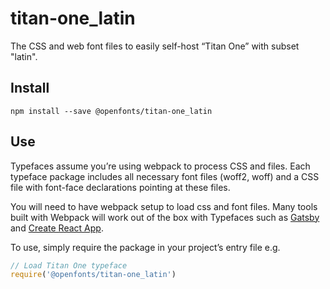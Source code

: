 
# titan-one_latin

The CSS and web font files to easily self-host “Titan One” with subset "latin".

## Install

`npm install --save @openfonts/titan-one_latin`

## Use

Typefaces assume you’re using webpack to process CSS and files. Each typeface
package includes all necessary font files (woff2, woff) and a CSS file with
font-face declarations pointing at these files.

You will need to have webpack setup to load css and font files. Many tools built
with Webpack will work out of the box with Typefaces such as [Gatsby](https://github.com/gatsbyjs/gatsby)
and [Create React App](https://github.com/facebookincubator/create-react-app).

To use, simply require the package in your project’s entry file e.g.

```javascript
// Load Titan One typeface
require('@openfonts/titan-one_latin')
```
